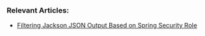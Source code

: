 ### Relevant Articles:

- [Filtering Jackson JSON Output Based on Spring Security Role](https://www.baeldung.com/spring-security-role-filter-json)
